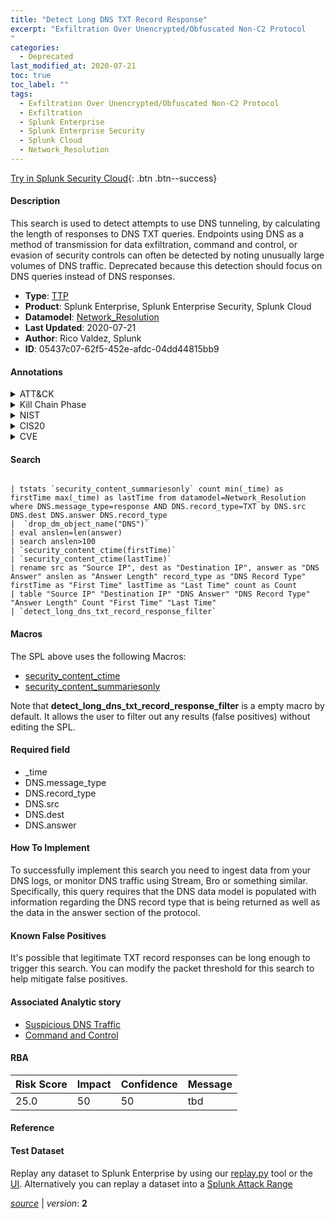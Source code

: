 ```yaml
---
title: "Detect Long DNS TXT Record Response"
excerpt: "Exfiltration Over Unencrypted/Obfuscated Non-C2 Protocol
"
categories:
  - Deprecated
last_modified_at: 2020-07-21
toc: true
toc_label: ""
tags:
  - Exfiltration Over Unencrypted/Obfuscated Non-C2 Protocol
  - Exfiltration
  - Splunk Enterprise
  - Splunk Enterprise Security
  - Splunk Cloud
  - Network_Resolution
---
```




[Try in Splunk Security Cloud](https://www.splunk.com/en_us/products/cyber-security.html){: .btn .btn--success}

#### Description

This search is used to detect attempts to use DNS tunneling, by calculating the length of responses to DNS TXT queries. Endpoints using DNS as a method of transmission for data exfiltration, command and control, or evasion of security controls can often be detected by noting unusually large volumes of DNS traffic. Deprecated because this detection should focus on DNS queries instead of DNS responses.

- **Type**: [TTP](https://github.com/splunk/security_content/wiki/Detection-Analytic-Types)
- **Product**: Splunk Enterprise, Splunk Enterprise Security, Splunk Cloud
- **Datamodel**: [Network_Resolution](https://docs.splunk.com/Documentation/CIM/latest/User/NetworkResolution)
- **Last Updated**: 2020-07-21
- **Author**: Rico Valdez, Splunk
- **ID**: 05437c07-62f5-452e-afdc-04dd44815bb9


#### Annotations

<details>
  <summary>ATT&CK</summary>

<div markdown="1">


| ID             | Technique        |  Tactic             |
| -------------- | ---------------- |-------------------- |
| [T1048.003](https://attack.mitre.org/techniques/T1048/003/) | Exfiltration Over Unencrypted/Obfuscated Non-C2 Protocol | Exfiltration |

</div>
</details>


<details>
  <summary>Kill Chain Phase</summary>

<div markdown="1">

* Command & Control


</div>
</details>


<details>
  <summary>NIST</summary>

<div markdown="1">

* PR.DS
* PR.PT
* DE.AE
* DE.CM



</div>
</details>

<details>
  <summary>CIS20</summary>

<div markdown="1">

* CIS 8
* CIS 12
* CIS 13



</div>
</details>

<details>
  <summary>CVE</summary>

<div markdown="1">


</div>
</details>

#### Search

```

| tstats `security_content_summariesonly` count min(_time) as firstTime max(_time) as lastTime from datamodel=Network_Resolution where DNS.message_type=response AND DNS.record_type=TXT by DNS.src DNS.dest DNS.answer DNS.record_type 
|  `drop_dm_object_name("DNS")` 
| eval anslen=len(answer) 
| search anslen>100 
| `security_content_ctime(firstTime)` 
| `security_content_ctime(lastTime)` 
| rename src as "Source IP", dest as "Destination IP", answer as "DNS Answer" anslen as "Answer Length" record_type as "DNS Record Type" firstTime as "First Time" lastTime as "Last Time" count as Count 
| table "Source IP" "Destination IP" "DNS Answer" "DNS Record Type"  "Answer Length" Count "First Time" "Last Time" 
| `detect_long_dns_txt_record_response_filter`
```

#### Macros
The SPL above uses the following Macros:
* [security_content_ctime](https://github.com/splunk/security_content/blob/develop/macros/security_content_ctime.yml)
* [security_content_summariesonly](https://github.com/splunk/security_content/blob/develop/macros/security_content_summariesonly.yml)

Note that **detect_long_dns_txt_record_response_filter** is a empty macro by default. It allows the user to filter out any results (false positives) without editing the SPL.

#### Required field
* _time
* DNS.message_type
* DNS.record_type
* DNS.src
* DNS.dest
* DNS.answer


#### How To Implement
To successfully implement this search you need to ingest data from your DNS logs, or monitor DNS traffic using Stream, Bro or something similar. Specifically, this query requires that the DNS data model is populated with information regarding the DNS record type that is being returned as well as the data in the answer section of the protocol.

#### Known False Positives
It's possible that legitimate TXT record responses can be long enough to trigger this search. You can modify the packet threshold for this search to help mitigate false positives.

#### Associated Analytic story
* [Suspicious DNS Traffic](/stories/suspicious_dns_traffic)
* [Command and Control](/stories/command_and_control)




#### RBA

| Risk Score  | Impact      | Confidence   | Message      |
| ----------- | ----------- |--------------|--------------|
| 25.0 | 50 | 50 | tbd |


#### Reference


#### Test Dataset
Replay any dataset to Splunk Enterprise by using our [replay.py](https://github.com/splunk/attack_data#using-replaypy) tool or the [UI](https://github.com/splunk/attack_data#using-ui).
Alternatively you can replay a dataset into a [Splunk Attack Range](https://github.com/splunk/attack_range#replay-dumps-into-attack-range-splunk-server)



[*source*](https://github.com/splunk/security_content/tree/develop/detections/deprecated/detect_long_dns_txt_record_response.yml) \| *version*: **2**